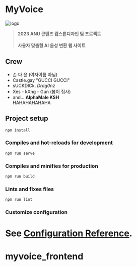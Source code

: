 # MyVoice
![logo](https://github.com/OuserDev/MyVoice/assets/141126078/b3ca788e-f9e5-4ac2-8131-eec49b359fb9)
> **2023 ANU 콘텐츠 캡스톤디자인 팀 프로젝트**<br>
<br>**사용자 맞춤형 AI 음성 변환 웹 사이트**

## Crew
- 손 다 윤 (여자이름 아님)
- Castle.gay "GUCCI GUCCI"
- sUCKDICk. *Drag0nz*
- Xes - kXng - Gun (봄이 집사)
- and...
**AlphaMale KSH**
<br>HAHAHAHAHAHA

## Project setup
```
npm install
```

### Compiles and hot-reloads for development
```
npm run serve
```

### Compiles and minifies for production
```
npm run build
```

### Lints and fixes files
```
npm run lint
```

### Customize configuration
See [Configuration Reference](https://cli.vuejs.org/config/).
=======
# myvoice_frontend
